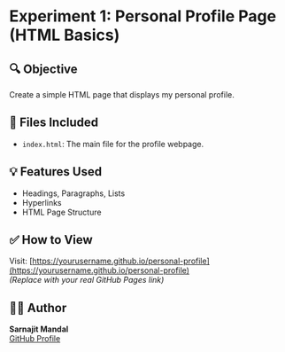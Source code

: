 # Experiment 1: Personal Profile Page (HTML Basics)

## 🔍 Objective
Create a simple HTML page that displays my personal profile.

## 📁 Files Included
- `index.html`: The main file for the profile webpage.

## 💡 Features Used
- Headings, Paragraphs, Lists
- Hyperlinks
- HTML Page Structure

## ✅ How to View
Visit: [https://yourusername.github.io/personal-profile](https://yourusername.github.io/personal-profile)  
*(Replace with your real GitHub Pages link)*

## 👨‍💻 Author
**Sarnajit Mandal**  
[GitHub Profile](https://github.com/sarna2k2)
